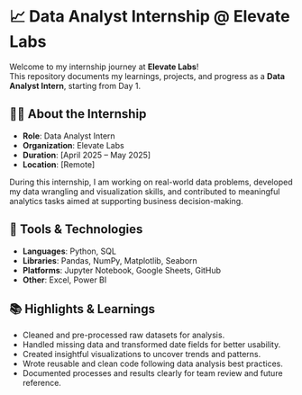 # 📈 Data Analyst Internship @ Elevate Labs

Welcome to my internship journey at **Elevate Labs**!  
This repository documents my learnings, projects, and progress as a **Data Analyst Intern**, starting from Day 1.

## 👨‍💻 About the Internship

- **Role**: Data Analyst Intern  
- **Organization**: Elevate Labs  
- **Duration**: [April 2025 – May 2025]  
- **Location**: [Remote]

During this internship, I am working on real-world data problems, developed my data wrangling and visualization skills, and contributed to meaningful analytics tasks aimed at supporting business decision-making.

## 🔧 Tools & Technologies

- **Languages**: Python, SQL
- **Libraries**: Pandas, NumPy, Matplotlib, Seaborn
- **Platforms**: Jupyter Notebook, Google Sheets, GitHub
- **Other**: Excel, Power BI

## 📚 Highlights & Learnings

- Cleaned and pre-processed raw datasets for analysis.
- Handled missing data and transformed date fields for better usability.
- Created insightful visualizations to uncover trends and patterns.
- Wrote reusable and clean code following data analysis best practices.
- Documented processes and results clearly for team review and future reference.

